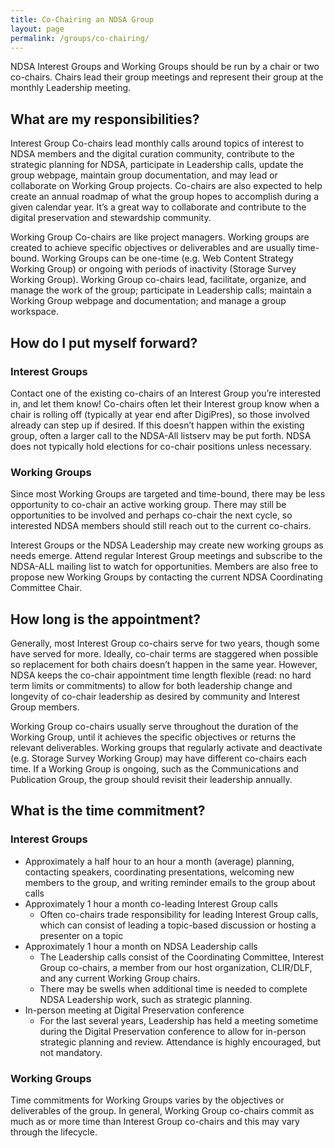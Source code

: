```yaml
---
title: Co-Chairing an NDSA Group
layout: page
permalink: /groups/co-chairing/
---
```

NDSA Interest Groups and Working Groups should be run by a chair or two co-chairs. Chairs lead their group meetings and represent their group at the monthly Leadership meeting.

## What are my responsibilities?

Interest Group Co-chairs lead monthly calls around topics of interest to NDSA members and the digital curation community, contribute to the strategic planning for NDSA, participate in Leadership calls, update the group webpage, maintain group documentation, and may lead or collaborate on Working Group projects. Co-chairs are also expected to help create an annual roadmap of what the group hopes to accomplish during a given calendar year. It’s a great way to collaborate and contribute to the digital preservation and stewardship community.

Working Group Co-chairs are like project managers. Working groups are created to achieve specific objectives or deliverables and are usually time-bound. Working Groups can be one-time (e.g. Web Content Strategy Working Group) or ongoing with periods of inactivity (Storage Survey Working Group). Working Group co-chairs lead, facilitate, organize, and manage the work of the group; participate in Leadership calls; maintain a Working Group webpage and documentation; and manage a group workspace.

## How do I put myself forward?

### Interest Groups
Contact one of the existing co-chairs of an Interest Group you’re interested in, and let them know! Co-chairs often let their Interest group know when a chair is rolling off (typically at year end after DigiPres), so those involved already can step up if desired. If this doesn’t happen within the existing group, often a larger call to the NDSA-All listserv may be put forth. NDSA does not typically hold elections for co-chair positions unless necessary.

### Working Groups
Since most Working Groups are targeted and time-bound, there may be less opportunity to co-chair an active working group. There may still be opportunities to be involved and perhaps co-chair the next cycle, so interested NDSA members should still reach out to the current co-chairs. 

Interest Groups or the NDSA Leadership may create new working groups as needs emerge. Attend regular Interest Group meetings and subscribe to the NDSA-ALL mailing list to watch for opportunities. Members are also free to propose new Working Groups by contacting the current NDSA Coordinating Committee Chair.

## How long is the appointment?

Generally, most Interest Group co-chairs serve for two years, though some have served for more. Ideally, co-chair terms are staggered when possible so replacement for both chairs doesn’t happen in the same year. However, NDSA keeps the co-chair appointment time length flexible (read: no hard term limits or commitments) to allow for both leadership change and longevity of co-chair leadership as desired by community and Interest Group members.

Working Group co-chairs usually serve throughout the duration of the Working Group, until it achieves the specific objectives or returns the relevant deliverables. Working groups that regularly activate and deactivate (e.g. Storage Survey Working Group) may have different co-chairs each time. If a Working Group is ongoing, such as the Communications and Publication Group, the group should revisit their leadership annually.

## What is the time commitment?

### Interest Groups
- Approximately a half hour to an hour a month (average) planning, contacting speakers, coordinating presentations, welcoming new members to the group, and writing reminder emails to the group about calls
- Approximately 1 hour a month co-leading Interest Group calls
  - Often co-chairs trade responsibility for leading Interest Group calls, which can consist of leading a topic-based discussion or hosting a presenter on a topic 
- Approximately 1 hour a month on NDSA Leadership calls
  - The Leadership calls consist of the Coordinating Committee, Interest Group co-chairs, a member from our host organization, CLIR/DLF, and any current Working Group chairs. 
  - There may be swells when additional time is needed to complete NDSA Leadership work, such as strategic planning.
- In-person meeting at Digital Preservation conference
  - For the last several years, Leadership has held a meeting sometime during the Digital Preservation conference to allow for in-person strategic planning and review. Attendance is highly encouraged, but not mandatory.

### Working Groups
Time commitments for Working Groups varies by the objectives or deliverables of the group. In general, Working Group co-chairs commit as much as or more time than Interest Group co-chairs and this may vary through the lifecycle.


